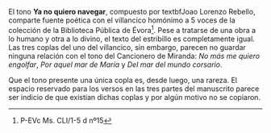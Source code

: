 El tono **Ya no quiero navegar**, compuesto por textbfJoao Lorenzo
Rebello, comparte fuente poética con el villancico homónimo a 5 voces de
la colección de la Biblioteca Pública de Évora[^1]. Pese a tratarse de
una obra a lo humano y otra a lo divino, el texto del estribillo es
completamente igual. Las tres coplas del uno del villancico, sin
embargo, parecen no guardar ninguna relación con el tono del Cancionero
de Miranda: *No más me quiero engolfar*, *Por aquel mar de María* y *Del
mar del mundo corsario*.

Que el tono presente una única copla es, desde luego, una rareza. El
espacio reservado para los versos en las tres partes del manuscrito
parece ser indicio de que existían dichas coplas y por algún motivo no
se copiaron.

[^1]: P-EVc Ms. CLI/1-5 d nº15
